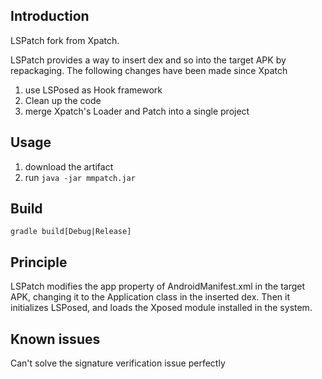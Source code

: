 ## Introduction 

LSPatch fork from Xpatch. 

LSPatch provides a way to insert dex and so into the target APK by repackaging. The following changes have been made since Xpatch

1. use LSPosed as Hook framework
1. Clean up the code
1. merge Xpatch's Loader and Patch into a single project


## Usage

1. download the artifact
1. run `java -jar mmpatch.jar`

## Build

```
gradle build[Debug|Release]
```

## Principle

LSPatch modifies the app property of AndroidManifest.xml in the target APK, changing it to the Application class in the inserted dex. Then it initializes LSPosed, and loads the Xposed module installed in the system.

## Known issues

Can't solve the signature verification issue perfectly
